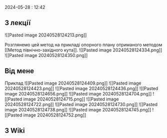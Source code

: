 2024-05-28 : 12:42

## З лекції 
![[Pasted image 20240528124213.png]]

Розглянемо цей метод на прикладі опорного плану отриманого
методом [[Метод північно-західного кута]]. 
![[Pasted image 20240528124334.png]]
![[Pasted image 20240528124350.png]]
## Від мене

Приклад
![[Pasted image 20240528124409.png]]
![[Pasted image 20240528124423.png]]
![[Pasted image 20240528124436.png]]
![[Pasted image 20240528124656.png]]
![[Pasted image 20240528124704.png]]
![[Pasted image 20240528124715.png]]
![[Pasted image 20240528124722.png]]
![[Pasted image 20240528124730.png]]
![[Pasted image 20240528124738.png]]
![[Pasted image 20240528124745.png]]
![[Pasted image 20240528124752.png]]

## З Wiki
